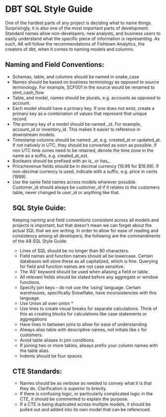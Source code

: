 # DBT SQL Style Guide

One of the hardest parts of any project is deciding what to name things. Surprisingly, it is also one of the most important parts of development. Standard names allow non-developers, new analysts, and business users to easily understand what the specific piece of information is representing. As such, A8 will follow the recommendations of Fishtown Analytics, the creators of dbt, when it comes to naming models and columns. 

## Naming and Field Conventions:

 - Schemas, table, and columns should be named in snake_case
 - Names should be based on business terminology as opposed to source terminology. For example, SCF001 in the source would be renamed to stmt_cash_flow
 - Table, and model, names should be plurals, e.g. accounts as opposed to account.
 - Each model should have a primary key. If one does not exist, create a primary key as a combination of values that represent that unique record.
 - The primary key of a model should be named <object>_id. For example, account_id or inventory_id. This makes it easier to reference in downstream models.
 - Timestamp columns should be named <event>_at, e.g. created_at or updated_at. If not natively in UTC, they should be converted as soon as possible. If non UTC time zones need to be retained, denote the time zone in the name as a suffix, e.g. created_at_est.
 - Booleans should be prefixed with an is_ or has_.
 - Price/revenue fields should be in decimal currency (19.99 for $19.99). If non-decimal currency is used, indicate with a suffix, e.g. price in cents (1999).
 - Use the same field names across models wherever possible. Customer_id should always be customer_id if it relates to the customers table, never changed to user_id or anything like that. 

 
## SQL Style Guide:

Keeping naming and field conventions consistent across all models and projects is important, but that doesn’t mean we can forget about the actual SQL that we are writing. In order to allow for ease of reading and consistency among all developers, the following are the commandments of the A8 SQL Style Guide:

 - Lines of SQL should be no longer than 80 characters.
 - Field names and function names should all be lowercase. Certain databases will store these as all capitalized, which is fine. Querying for field and function names are not case sensitive.
 - The ‘AS’ keyword should be used when aliasing a field or table.
 - All relevant fields should be stated before any aggregate or window functions. 
 - Specify join keys – do not use the ‘using’ language. Certain warehouses, specifically Snowflake, have inconsistencies with this language.
 - Use Union all over union *
 - Use lines to create visual breaks for separate calculations. Think of this as creating blocks for calculations like case statements or aggregations
 - Have lines in between joins to allow for ease of understanding
 - Always alias table with descriptive names, not initials like c for customers.
 - Avoid table aliases in join conditions.
 - If joining two or more tables, always prefix your column names with the table alias. 
 - Indents should be four spaces

## CTE Standards:
 - Names should be as verbose as needed to convey what it is that they do. Clarification is superior to brevity.
 - If there is confusing logic, or particularly complicated logic in the CTE, it should be commented to explain the purpose.
 - If a CTE is being duplicated across multiple models, it should be pulled out and added into its own model that can be referenced.
